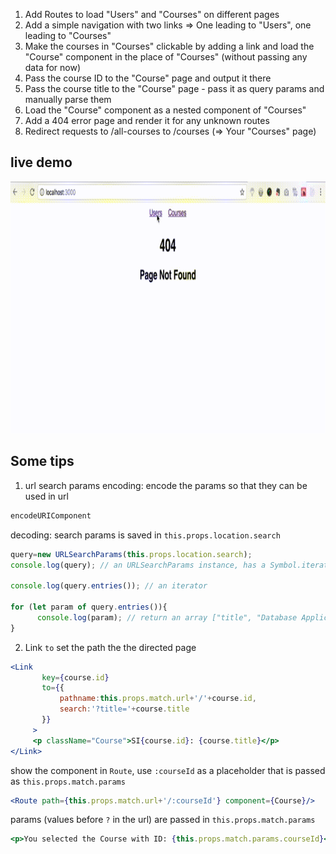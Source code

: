 
1. Add Routes to load "Users" and "Courses" on different pages 
2. Add a simple navigation with two links => One leading to "Users", one leading to "Courses"
3. Make the courses in "Courses" clickable by adding a link and load the "Course" component in the place of "Courses" (without passing any data for now)
4. Pass the course ID to the "Course" page and output it there
5. Pass the course title to the "Course" page - pass it as query params and manually parse them
6. Load the "Course" component as a nested component of "Courses"
7. Add a 404 error page and render it for any unknown routes
8. Redirect requests to /all-courses to /courses (=> Your "Courses" page)
     
     
## live demo

<img src="https://github.com/zhaaaa7/react/blob/master/projects/gif/passparams.gif" alt="passparams"/>

## Some tips

1. url search params
encoding:  encode the params so that they can be used in url
```javascript
encodeURIComponent
```
decoding: search params is saved in `this.props.location.search`
```javascript
query=new URLSearchParams(this.props.location.search);
console.log(query); // an URLSearchParams instance, has a Symbol.iterator: entries()

console.log(query.entries()); // an iterator 

for (let param of query.entries()){ 
      console.log(param); // return an array ["title", "Database Application"]
}


```


2. Link `to` set the path the the directed page
```jsx
<Link  
       key={course.id} 
       to={{
           pathname:this.props.match.url+'/'+course.id,
           search:'?title='+course.title
       }}
     >
     <p className="Course">SI{course.id}: {course.title}</p>
</Link>
```
show the component in `Route`, use `:courseId` as a placeholder that is passed as `this.props.match.params`
```jsx
<Route path={this.props.match.url+'/:courseId'} component={Course}/>
```
params (values before `?` in the url) are passed in `this.props.match.params`
```jsx
<p>You selected the Course with ID: {this.props.match.params.courseId}</p>
```
